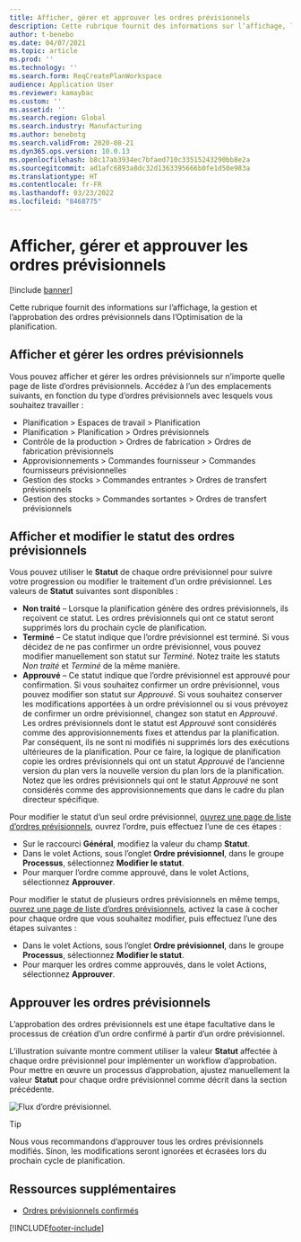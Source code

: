 ```yaml
---
title: Afficher, gérer et approuver les ordres prévisionnels
description: Cette rubrique fournit des informations sur l’affichage, la gestion et l’approbation des ordres prévisionnels dans l’Optimisation de la planification.
author: t-benebo
ms.date: 04/07/2021
ms.topic: article
ms.prod: ''
ms.technology: ''
ms.search.form: ReqCreatePlanWorkspace
audience: Application User
ms.reviewer: kamaybac
ms.custom: ''
ms.assetid: ''
ms.search.region: Global
ms.search.industry: Manufacturing
ms.author: benebotg
ms.search.validFrom: 2020-08-21
ms.dyn365.ops.version: 10.0.13
ms.openlocfilehash: b8c17ab3934ec7bfaed710c33515243290bb8e2a
ms.sourcegitcommit: ad1afc6893a8dc32d1363395666b0fe1d50e983a
ms.translationtype: HT
ms.contentlocale: fr-FR
ms.lasthandoff: 03/23/2022
ms.locfileid: "8468775"
---
```

# <a name="view-manage-and-approve-planned-orders"></a>Afficher, gérer et approuver les ordres prévisionnels

[!include [banner](../../includes/banner.md)]

Cette rubrique fournit des informations sur l’affichage, la gestion et l’approbation des ordres prévisionnels dans l’Optimisation de la planification.

## <a name="view-and-manage-planned-orders"></a><a name="view-planned-orders"></a>Afficher et gérer les ordres prévisionnels

Vous pouvez afficher et gérer les ordres prévisionnels sur n’importe quelle page de liste d’ordres prévisionnels. Accédez à l’un des emplacements suivants, en fonction du type d’ordres prévisionnels avec lesquels vous souhaitez travailler :

- Planification \> Espaces de travail \> Planification
- Planification \> Planification \> Ordres prévisionnels
- Contrôle de la production \> Ordres de fabrication \> Ordres de fabrication prévisionnels
- Approvisionnements \> Commandes fournisseur \> Commandes fournisseurs prévisionnelles
- Gestion des stocks \> Commandes entrantes \> Ordres de transfert prévisionnels
- Gestion des stocks \> Commandes sortantes \> Ordres de transfert prévisionnels

## <a name="view-and-edit-the-status-of-planned-orders"></a>Afficher et modifier le statut des ordres prévisionnels

Vous pouvez utiliser le **Statut** de chaque ordre prévisionnel pour suivre votre progression ou modifier le traitement d’un ordre prévisionnel. Les valeurs de **Statut** suivantes sont disponibles :

- **Non traité** – Lorsque la planification génère des ordres prévisionnels, ils reçoivent ce statut. Les ordres prévisionnels qui ont ce statut seront supprimés lors du prochain cycle de planification.
- **Terminé** – Ce statut indique que l’ordre prévisionnel est terminé. Si vous décidez de ne pas confirmer un ordre prévisionnel, vous pouvez modifier manuellement son statut sur *Terminé*. Notez traite les statuts *Non traité* et *Terminé* de la même manière.
- **Approuvé** – Ce statut indique que l’ordre prévisionnel est approuvé pour confirmation. Si vous souhaitez confirmer un ordre prévisionnel, vous pouvez modifier son statut sur *Approuvé*. Si vous souhaitez conserver les modifications apportées à un ordre prévisionnel ou si vous prévoyez de confirmer un ordre prévisionnel, changez son statut en *Approuvé*. Les ordres prévisionnels dont le statut est *Approuvé* sont considérés comme des approvisionnements fixes et attendus par la planification. Par conséquent, ils ne sont ni modifiés ni supprimés lors des exécutions ultérieures de la planification. Pour ce faire, la logique de planification copie les ordres prévisionnels qui ont un statut *Approuvé* de l’ancienne version du plan vers la nouvelle version du plan lors de la planification. Notez que les ordres prévisionnels qui ont le statut *Approuvé* ne sont considérés comme des approvisionnements que dans le cadre du plan directeur spécifique.

Pour modifier le statut d’un seul ordre prévisionnel, [ouvrez une page de liste d’ordres prévisionnels](#view-planned-orders), ouvrez l’ordre, puis effectuez l’une de ces étapes :

- Sur le raccourci **Général**, modifiez la valeur du champ **Statut**.
- Dans le volet Actions, sous l’onglet **Ordre prévisionnel**, dans le groupe **Processus**, sélectionnez **Modifier le statut**.
- Pour marquer l’ordre comme approuvé, dans le volet Actions, sélectionnez **Approuver**.

Pour modifier le statut de plusieurs ordres prévisionnels en même temps, [ouvrez une page de liste d’ordres prévisionnels](#view-planned-orders), activez la case à cocher pour chaque ordre que vous souhaitez modifier, puis effectuez l’une des étapes suivantes :

- Dans le volet Actions, sous l’onglet **Ordre prévisionnel**, dans le groupe **Processus**, sélectionnez **Modifier le statut**.
- Pour marquer les ordres comme approuvés, dans le volet Actions, sélectionnez **Approuver**.

## <a name="approve-planned-orders"></a>Approuver les ordres prévisionnels

L’approbation des ordres prévisionnels est une étape facultative dans le processus de création d’un ordre confirmé à partir d’un ordre prévisionnel.

L’illustration suivante montre comment utiliser la valeur **Statut** affectée à chaque ordre prévisionnel pour implémenter un workflow d’approbation. Pour mettre en œuvre un processus d’approbation, ajustez manuellement la valeur **Statut** pour chaque ordre prévisionnel comme décrit dans la section précédente.

![Flux d’ordre prévisionnel.](media/approved-planned-orders-1.png)

> [!TIP]
> Nous vous recommandons d’approuver tous les ordres prévisionnels modifiés. Sinon, les modifications seront ignorées et écrasées lors du prochain cycle de planification.

## <a name="additional-resources"></a>Ressources supplémentaires

- [Ordres prévisionnels confirmés](planned-order-firming.md)

[!INCLUDE[footer-include](../../../includes/footer-banner.md)]
